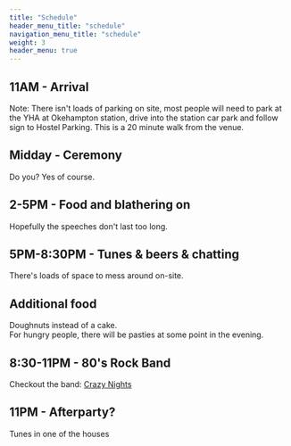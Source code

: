 ```yaml
---
title: "Schedule"
header_menu_title: "schedule"
navigation_menu_title: "schedule"
weight: 3
header_menu: true
---
```


## 11AM - Arrival
Note: There isn't loads of parking on site, most people will need to park at the YHA at Okehampton station, drive into the station car park and follow sign to Hostel Parking. This is a 20 minute walk from the venue.

## Midday - Ceremony
Do you? Yes of course.

## 2-5PM - Food and blathering on
Hopefully the speeches don't last too long.

## 5PM-8:30PM - Tunes & beers & chatting
There's loads of space to mess around on-site.

## Additional food
Doughnuts instead of a cake.  
For hungry people, there will be pasties at some point in the evening.

## 8:30-11PM - 80's Rock Band
Checkout the band: [Crazy Nights](https://www.alivenetwork.com/bandpage.asp?bandname=Crazy+Nights)

## 11PM - Afterparty?
Tunes in one of the houses


